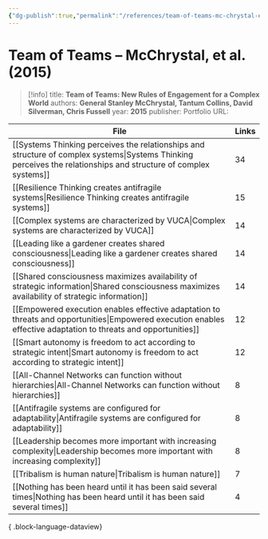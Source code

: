 ```yaml
---
{"dg-publish":true,"permalink":"/references/team-of-teams-mc-chrystal-et-al-2015/"}
---
```



# Team of Teams – McChrystal, et al. (2015)

> [!info]
> title: **Team of Teams: New Rules of Engagement for a Complex World**
> authors: **General Stanley McChrystal, Tantum Collins, David Silverman, Chris Fussell**
> year: **2015**
> publisher: Portfolio
> URL: 



| File                                                                                                                                                                | Links |
| ------------------------------------------------------------------------------------------------------------------------------------------------------------------- | ----- |
| [[Systems Thinking perceives the relationships and structure of complex systems\|Systems Thinking perceives the relationships and structure of complex systems]] | 34    |
| [[Resilience Thinking creates antifragile systems\|Resilience Thinking creates antifragile systems]]                                                             | 15    |
| [[Complex systems are characterized by VUCA\|Complex systems are characterized by VUCA]]                                                                         | 14    |
| [[Leading like a gardener creates shared consciousness\|Leading like a gardener creates shared consciousness]]                                                   | 14    |
| [[Shared consciousness maximizes availability of strategic information\|Shared consciousness maximizes availability of strategic information]]                   | 14    |
| [[Empowered execution enables effective adaptation to threats and opportunities\|Empowered execution enables effective adaptation to threats and opportunities]] | 12    |
| [[Smart autonomy is freedom to act according to strategic intent\|Smart autonomy is freedom to act according to strategic intent]]                               | 12    |
| [[All-Channel Networks can function without hierarchies\|All-Channel Networks can function without hierarchies]]                                                 | 8     |
| [[Antifragile systems are configured for adaptability\|Antifragile systems are configured for adaptability]]                                                     | 8     |
| [[Leadership becomes more important with increasing complexity\|Leadership becomes more important with increasing complexity]]                                   | 8     |
| [[Tribalism is human nature\|Tribalism is human nature]]                                                                                                         | 7     |
| [[Nothing has been heard until it has been said several times\|Nothing has been heard until it has been said several times]]                                     | 4     |

{ .block-language-dataview}
